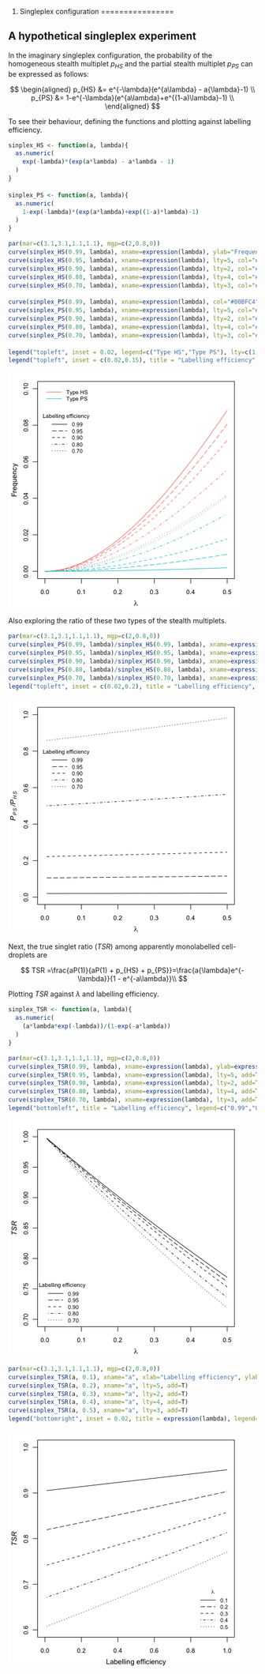 1. Singleplex configuration
================

## A hypothetical singleplex experiment

In the imaginary singleplex configuration, the probability of the
homogeneous stealth multiplet $p_{HS}$ and the partial stealth multiplet
$p_{PS}$ can be expressed as follows:

$$
\begin{aligned}
p_{HS} &= e^{-\lambda}(e^{a\lambda} - a{\lambda}-1) \\
p_{PS} &= 1-e^{-\lambda}(e^{a\lambda}+e^{(1-a)\lambda}-1)  \\
\end{aligned}
$$

To see their behaviour, defining the functions and plotting against
labelling efficiency.

``` r
sinplex_HS <- function(a, lambda){
  as.numeric(
    exp(-lambda)*(exp(a*lambda) - a*lambda - 1)
  )
}

sinplex_PS <- function(a, lambda){
  as.numeric(
    1-exp(-lambda)*(exp(a*lambda)+exp((1-a)*lambda)-1)
  )
}
```

``` r
par(mar=c(3.1,3.1,1.1,1.1), mgp=c(2,0.8,0))
curve(sinplex_HS(0.99, lambda), xname=expression(lambda), ylab="Frequency", lty=1, xlim = c(0,0.5), ylim = c(0.00,0.1), cex.lab=0.9, cex.axis=0.8, col="#F8766D", add=F)
curve(sinplex_HS(0.95, lambda), xname=expression(lambda), lty=5, col="#F8766D", add=T)
curve(sinplex_HS(0.90, lambda), xname=expression(lambda), lty=2, col="#F8766D", add=T)
curve(sinplex_HS(0.80, lambda), xname=expression(lambda), lty=4, col="#F8766D", add=T)
curve(sinplex_HS(0.70, lambda), xname=expression(lambda), lty=3, col="#F8766D", add=T)

curve(sinplex_PS(0.99, lambda), xname=expression(lambda), col="#00BFC4", add=T)
curve(sinplex_PS(0.95, lambda), xname=expression(lambda), lty=5, col="#00BFC4", add=T)
curve(sinplex_PS(0.90, lambda), xname=expression(lambda), lty=2, col="#00BFC4", add=T)
curve(sinplex_PS(0.80, lambda), xname=expression(lambda), lty=4, col="#00BFC4", add=T)
curve(sinplex_PS(0.70, lambda), xname=expression(lambda), lty=3, col="#00BFC4", add=T)

legend("topleft", inset = 0.02, legend=c("Type HS","Type PS"), lty=c(1,1), seg.len=3, ncol=1, box.lty=0, cex=0.7, col = c("#F8766D","#00BFC4"))
legend("topleft", inset = c(0.02,0.15), title = "Labelling efficiency", legend=c("0.99","0.95","0.90","0.80","0.70"), lty=c(1,5,2,4,3), seg.len=3, ncol=1, box.lty=0, cex=0.7)
```

![](1_SingleplexConfiguration_files/figure-gfm/Stealth%20Multiplet%20frequency%20and%20lambda-1.png)<!-- -->

Also exploring the ratio of these two types of the stealth multiplets.

``` r
par(mar=c(3.1,3.1,1.1,1.1), mgp=c(2,0.8,0))
curve(sinplex_PS(0.99, lambda)/sinplex_HS(0.99, lambda), xname=expression(lambda), ylab=expression(italic("P"[PS]~"/P"[HS])), lty=1, xlim = c(0,0.5), ylim = c(0.00,1), cex.lab=0.9, cex.axis=0.8, add=F)
curve(sinplex_PS(0.95, lambda)/sinplex_HS(0.95, lambda), xname=expression(lambda), lty=5, add=T)
curve(sinplex_PS(0.90, lambda)/sinplex_HS(0.90, lambda), xname=expression(lambda), lty=2, add=T)
curve(sinplex_PS(0.80, lambda)/sinplex_HS(0.80, lambda), xname=expression(lambda), lty=4, add=T)
curve(sinplex_PS(0.70, lambda)/sinplex_HS(0.70, lambda), xname=expression(lambda), lty=3, add=T)
legend("topleft", inset = c(0.02,0.2), title = "Labelling efficiency", legend=c("0.99","0.95","0.90","0.80","0.70"), lty=c(1,5,2,4,3), seg.len=3, ncol=1, box.lty=0, cex=0.7)
```

![](1_SingleplexConfiguration_files/figure-gfm/Ratio%20of%20Type%20HS%20and%20Type%20PS-1.png)<!-- -->

Next, the true singlet ratio (*TSR*) among apparently monolabelled
cell-droplets are

$$
TSR =\frac{aP(1)}{aP(1) + p_{HS} + p_{PS}}=\frac{a{\lambda}e^{-\lambda}}{1 - e^{-a\lambda}}\\
$$

Plotting *TSR* against $\lambda$ and labelling efficiency.

``` r
sinplex_TSR <- function(a, lambda){
  as.numeric(
    (a*lambda*exp(-lambda))/(1-exp(-a*lambda))
  )
}
```

``` r
par(mar=c(3.1,3.1,1.1,1.1), mgp=c(2,0.8,0))
curve(sinplex_TSR(0.99, lambda), xname=expression(lambda), ylab=expression(italic("TSR")), lty=1, xlim = c(0,0.5), ylim = c(0.7,1.0), cex.lab=0.9, cex.axis=0.8, add=F)
curve(sinplex_TSR(0.95, lambda), xname=expression(lambda), lty=5, add=T)
curve(sinplex_TSR(0.90, lambda), xname=expression(lambda), lty=2, add=T)
curve(sinplex_TSR(0.80, lambda), xname=expression(lambda), lty=4, add=T)
curve(sinplex_TSR(0.70, lambda), xname=expression(lambda), lty=3, add=T)
legend("bottomleft", title = "Labelling efficiency", legend=c("0.99","0.95","0.90","0.80","0.70"), lty=c(1,5,2,4,3), seg.len=3, ncol=1, box.lty=0, cex=0.7)
```

![](1_SingleplexConfiguration_files/figure-gfm/TSR%20and%20lambda-1.png)<!-- -->

``` r
par(mar=c(3.1,3.1,1.1,1.1), mgp=c(2,0.8,0))
curve(sinplex_TSR(a, 0.1), xname="a", xlab="Labelling efficiency", ylab=expression(italic("TSR")), lty=1, xlim = c(0,1.0), ylim = c(0.6,1.00), cex.lab=0.9, cex.axis=0.8, add=F)
curve(sinplex_TSR(a, 0.2), xname="a", lty=5, add=T)
curve(sinplex_TSR(a, 0.3), xname="a", lty=2, add=T)
curve(sinplex_TSR(a, 0.4), xname="a", lty=4, add=T)
curve(sinplex_TSR(a, 0.5), xname="a", lty=3, add=T)
legend("bottomright", inset = 0.02, title = expression(lambda), legend=c("0.1","0.2","0.3","0.4","0.5"), lty=c(1,5,2,4,3), seg.len=3, ncol=1, box.lty=0, cex=0.7)
```

![](1_SingleplexConfiguration_files/figure-gfm/TSR%20and%20labelling%20efficiency-1.png)<!-- -->
